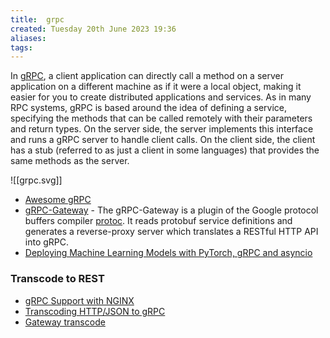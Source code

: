 ```yaml
---
title:  grpc
created: Tuesday 20th June 2023 19:36
aliases: 
tags: 
---
```


In [gRPC](https://github.com/grpc/grpc), a client application can directly call a method on a server application on a different machine as if it were a local object, making it easier for you to create distributed applications and services. As in many RPC systems, gRPC is based around the idea of defining a service, specifying the methods that can be called remotely with their parameters and return types. On the server side, the server implements this interface and runs a gRPC server to handle client calls. On the client side, the client has a stub (referred to as just a client in some languages) that provides the same methods as the server.

![[grpc.svg]]


- [Awesome gRPC](https://github.com/grpc-ecosystem/awesome-grpc)
- [gRPC-Gateway](https://github.com/grpc-ecosystem/grpc-gateway) - The gRPC-Gateway is a plugin of the Google protocol buffers compiler [protoc](https://github.com/protocolbuffers/protobuf). It reads protobuf service definitions and generates a reverse-proxy server which translates a RESTful HTTP API into gRPC.
- [Deploying Machine Learning Models with PyTorch, gRPC and asyncio](https://github.com/roboflow/deploy-models-with-grpc-pytorch-asyncio)

### Transcode to REST

- [gRPC Support with NGINX](https://www.nginx.com/blog/nginx-1-13-10-grpc/)
- [Transcoding HTTP/JSON to gRPC](https://cloud.google.com/endpoints/docs/grpc/transcoding)
- [Gateway transcode](https://apisix.apache.org/docs/apisix/plugins/grpc-transcode/)